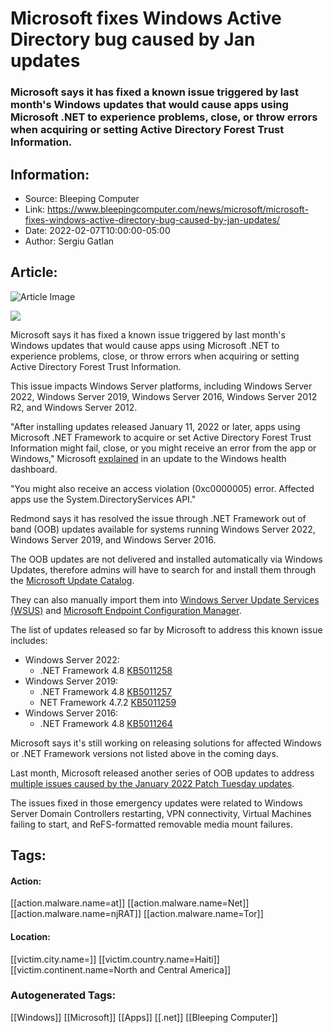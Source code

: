 # Microsoft fixes Windows Active Directory bug caused by Jan updates
### Microsoft says it has fixed a known issue triggered by last month's Windows updates that would cause apps using Microsoft .NET to experience problems, close, or throw errors when acquiring or setting Active Directory Forest Trust Information.

## Information:
+ Source: Bleeping Computer
+ Link: https://www.bleepingcomputer.com/news/microsoft/microsoft-fixes-windows-active-directory-bug-caused-by-jan-updates/
+ Date: 2022-02-07T10:00:00-05:00
+ Author: Sergiu Gatlan


## Article:
![Article Image](https://www.bleepstatic.com/content/hl-images/2022/01/12/windows-server.jpg)

![](https://www.bleepstatic.com/content/hl-images/2022/01/12/windows-server.jpg)


Microsoft says it has fixed a known issue triggered by last month's Windows updates that would cause apps using Microsoft .NET to experience problems, close, or throw errors when acquiring or setting Active Directory Forest Trust Information.


This issue impacts Windows Server platforms, including Windows Server 2022, Windows Server 2019, Windows Server 2016, Windows Server 2012 R2, and Windows Server 2012.


"After installing updates released January 11, 2022 or later, apps using Microsoft .NET Framework to acquire or set Active Directory Forest Trust Information might fail, close, or you might receive an error from the app or Windows," Microsoft [explained](https://docs.microsoft.com/en-us/windows/release-health/status-windows-server-2022#2781msgdesc) in an update to the Windows health dashboard.


"You might also receive an access violation (0xc0000005) error. Affected apps use the System.DirectoryServices API."


Redmond says it has resolved the issue through .NET Framework out of band (OOB) updates available for systems running Windows Server 2022, Windows Server 2019, and Windows Server 2016.


The OOB updates are not delivered and installed automatically via Windows Updates, therefore admins will have to search for and install them through the [Microsoft Update Catalog](https://www.catalog.update.microsoft.com/).


They can also manually import them into [Windows Server Update Services (WSUS)](https://docs.microsoft.com/en-us/windows-server/administration/windows-server-update-services/manage/wsus-and-the-catalog-site#the-microsoft-update-catalog-site) and [Microsoft Endpoint Configuration Manager](https://docs.microsoft.com/en-us/mem/configmgr/sum/get-started/synchronize-software-updates#import-updates-from-the-microsoft-update-catalog).


The list of updates released so far by Microsoft to address this known issue includes:


* Windows Server 2022:
	+ .NET Framework 4.8 [KB5011258](https://support.microsoft.com/help/5011258)
* Windows Server 2019:
	+ .NET Framework 4.8 [KB5011257](https://support.microsoft.com/help/5011257)
	+ NET Framework 4.7.2 [KB5011259](https://support.microsoft.com/help/5011259)
* Windows Server 2016:
	+ .NET Framework 4.8 [KB5011264](https://support.microsoft.com/help/5011264)

Microsoft says it's still working on releasing solutions for affected Windows or .NET Framework versions not listed above in the coming days.


Last month, Microsoft released another series of OOB updates to address [multiple issues caused by the January 2022 Patch Tuesday updates](https://www.bleepingcomputer.com/news/microsoft/microsoft-releases-emergency-fixes-for-windows-server-vpn-bugs/).


The issues fixed in those emergency updates were related to Windows Server Domain Controllers restarting, VPN connectivity, Virtual Machines failing to start, and ReFS-formatted removable media mount failures.





## Tags:

#### Action:
[[action.malware.name=at]] [[action.malware.name=Net]] [[action.malware.name=njRAT]] [[action.malware.name=Tor]]

#### Location:
[[victim.city.name=]] [[victim.country.name=Haiti]] [[victim.continent.name=North and Central America]]

### Autogenerated Tags:
[[Windows]] [[Microsoft]] [[Apps]] [[.net]] [[Bleeping Computer]]

